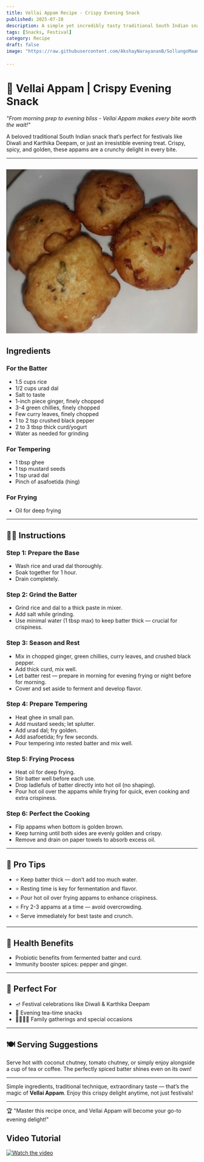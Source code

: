 ```yaml
---
title: Vellai Appam Recipe - Crispy Evening Snack  
published: 2025-07-28  
description: A simple yet incredibly tasty traditional South Indian snack, perfect for Diwali, Karthika Deepam, or any evening craving! Crispy, spicy, golden appams that bring festive joy in every bite.  
tags: [Snacks, Festival]  
category: Recipe  
draft: false  
image: "https://raw.githubusercontent.com/AkshayNarayananB/SollungoMaami/master/images/vellaiappam.png" 
  
---
```


# 🌟 Vellai Appam | Crispy Evening Snack

*"From morning prep to evening bliss - Vellai Appam makes every bite worth the wait!"*

A beloved traditional South Indian snack that’s perfect for festivals like Diwali and Karthika Deepam, or just an irresistible evening treat. Crispy, spicy, and golden, these appams are a crunchy delight in every bite.

---
![vellaiappam](https://raw.githubusercontent.com/AkshayNarayananB/SollungoMaami/master/images/vellaiappam.png)
---
##  Ingredients

### For the Batter  
-  1.5 cups rice  
-  1/2 cups urad dal  
-  Salt to taste  
-  1-inch piece ginger, finely chopped  
-  3-4 green chillies, finely chopped  
-  Few curry leaves, finely chopped  
-  1 to 2 tsp crushed black pepper  
-  2 to 3 tbsp thick curd/yogurt  
-  Water as needed for grinding  

### For Tempering  
-  1 tbsp ghee  
-  1 tsp mustard seeds  
-  1 tsp urad dal  
-  Pinch of asafoetida (hing)  

### For Frying  
-  Oil for deep frying  

---

## 👩‍🍳 Instructions

### Step 1: Prepare the Base  
-  Wash rice and urad dal thoroughly.  
-  Soak together for 1 hour.  
-  Drain completely.  

### Step 2: Grind the Batter  
-  Grind rice and dal to a thick paste in mixer.  
-  Add salt while grinding.  
-  Use minimal water (1 tbsp max) to keep batter thick — crucial for crispiness.  

### Step 3: Season and Rest  
-  Mix in chopped ginger, green chillies, curry leaves, and crushed black pepper.  
-  Add thick curd, mix well.  
-  Let batter rest — prepare in morning for evening frying or night before for morning.  
-  Cover and set aside to ferment and develop flavor.  

### Step 4: Prepare Tempering  
-  Heat ghee in small pan.  
-  Add mustard seeds; let splutter.  
-  Add urad dal; fry golden.  
-  Add asafoetida; fry few seconds.  
-  Pour tempering into rested batter and mix well.  

### Step 5: Frying Process  
-  Heat oil for deep frying.  
-  Stir batter well before each use.  
-  Drop ladlefuls of batter directly into hot oil (no shaping).  
-  Pour hot oil over the appams while frying for quick, even cooking and extra crispiness.  

### Step 6: Perfect the Cooking  
-  Flip appams when bottom is golden brown.  
-  Keep turning until both sides are evenly golden and crispy.  
-  Remove and drain on paper towels to absorb excess oil.  

---

## 📝 Pro Tips

- ⭐ Keep batter thick — don’t add too much water.  
- ⭐ Resting time is key for fermentation and flavor.  
- ⭐ Pour hot oil over frying appams to enhance crispiness.  
- ⭐ Fry 2-3 appams at a time — avoid overcrowding.  
- ⭐ Serve immediately for best taste and crunch.  

---

## 🌟 Health Benefits

-  Probiotic benefits from fermented batter and curd.  
-  Immunity booster spices: pepper and ginger.  

---

## 🎉 Perfect For

- 🪔 Festival celebrations like Diwali & Karthika Deepam  
- 🌅 Evening tea-time snacks  
- 👨‍👩‍👧‍👦 Family gatherings and special occasions  

---

## 🍽️ Serving Suggestions

Serve hot with coconut chutney, tomato chutney, or simply enjoy alongside a cup of tea or coffee. The perfectly spiced batter shines even on its own!

---

Simple ingredients, traditional technique, extraordinary taste — that’s the magic of **Vellai Appam**. Enjoy this crispy delight anytime, not just festivals!

---
🏆 "Master this recipe once, and Vellai Appam will become your go-to evening delight!"

## Video Tutorial

[![Watch the video](https://img.youtube.com/vi/fTmSa62sBk0/0.jpg)](https://youtu.be/fTmSa62sBk0?si=azZB_PUuebvv7a_9)
